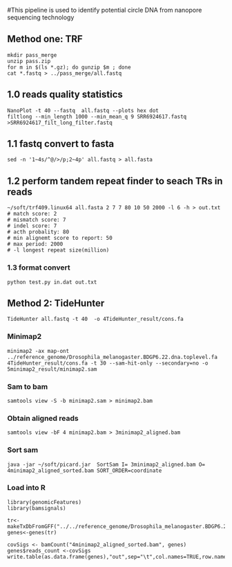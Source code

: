 #This pipeline is used to identify potential circle DNA from nanopore sequencing technology 

## Method one: TRF
    mkdir pass_merge
    unzip pass.zip
    for m in $(ls *.gz); do gunzip $m ; done
    cat *.fastq > ../pass_merge/all.fastq

## 1.0 reads quality statistics
    NanoPlot -t 40 --fastq  all.fastq --plots hex dot
    filtlong --min_length 1000 --min_mean_q 9 SRR6924617.fastq >SRR6924617_filt_long_filter.fastq

## 1.1 fastq convert to fasta
    sed -n '1~4s/^@/>/p;2~4p' all.fastq > all.fasta

## 1.2 perform tandem repeat finder to seach TRs in reads
    ~/soft/trf409.linux64 all.fasta 2 7 7 80 10 50 2000 -l 6 -h > out.txt
    # match score: 2
    # mismatch score: 7
    # indel score: 7
    # acth probality: 80 
    # min alignemt score to report: 50
    # max period: 2000
    # -l longest repeat size(million) 

### 1.3 format convert
    python test.py in.dat out.txt



## Method 2: TideHunter
    TideHunter all.fastq -t 40  -o 4TideHunter_result/cons.fa

### Minimap2
    minimap2 -ax map-ont ../reference_genome/Drosophila_melanogaster.BDGP6.22.dna.toplevel.fa  4TideHunter_result/cons.fa -t 30 --sam-hit-only --secondary=no -o 5minimap2_result/minimap2.sam

### Sam to bam
    samtools view -S -b minimap2.sam > minimap2.bam

### Obtain aligned reads
    samtools view -bF 4 minimap2.bam > 3minimap2_aligned.bam

### Sort sam
    java -jar ~/soft/picard.jar  SortSam I= 3minimap2_aligned.bam O= 4minimap2_aligned_sorted.bam SORT_ORDER=coordinate

### Load into R 
    library(genomicFeatures)
    library(bamsignals)

    tr<-makeTxDbFromGFF("../../reference_genome/Drosophila_melanogaster.BDGP6.22.97.gtf")
    genes<-genes(tr)

    covSigs <- bamCount("4minimap2_aligned_sorted.bam", genes)
    genes$reads_count <-covSigs
    write.table(as.data.frame(genes),"out",sep="\t",col.names=TRUE,row.names=TRUE,quot=FALSE)

